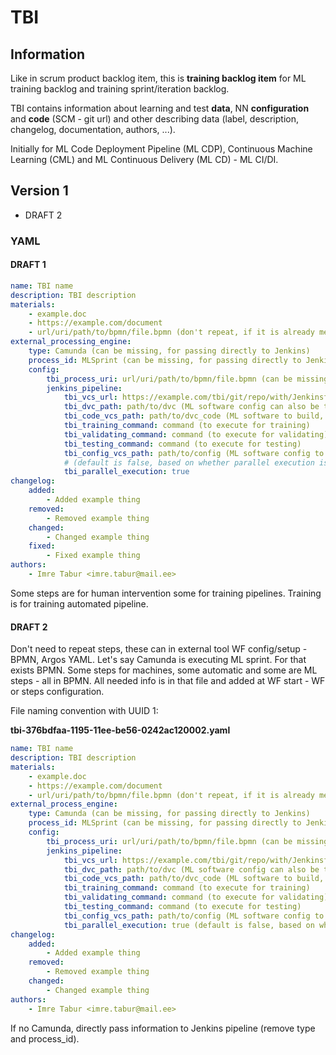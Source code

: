 # TBI

## Information

Like in scrum product backlog item, this is **training backlog item** for ML training backlog and training
sprint/iteration backlog.

TBI contains information about learning and test **data**, NN **configuration** and **code** (SCM - git url) and other
describing data (label, description, changelog, documentation, authors, ...).

Initially for ML Code Deployment Pipeline (ML CDP), Continuous Machine Learning (CML) and
ML Continuous Delivery (ML CD) - ML CI/DI.

## Version 1

* DRAFT 2

### YAML

#### DRAFT 1

```yaml
name: TBI name
description: TBI description
materials:
    - example.doc
    - https://example.com/document
    - url/uri/path/to/bpmn/file.bpmn (don't repeat, if it is already mentioned in tbi_process_uri)
external_processing_engine:
    type: Camunda (can be missing, for passing directly to Jenkins)
    process_id: MLSprint (can be missing, for passing directly to Jenkins)
    config:
        tbi_process_uri: url/uri/path/to/bpmn/file.bpmn (can be missing, for passing directly to Jenkins)
        jenkins_pipeline:
            tbi_vcs_url: https://example.com/tbi/git/repo/with/Jenkinsfile/pipeline.git  (can be missing, Jenkins already have pipeline execution configured)
            tbi_dvc_path: path/to/dvc (ML software config can also be there, because config is also data)
            tbi_code_vcs_path: path/to/dvc_code (ML software to build, or use tbi_training_command and tbi_testing_command)
            tbi_training_command: command (to execute for training)
            tbi_validating_command: command (to execute for validating)
            tbi_testing_command: command (to execute for testing)
            tbi_config_vcs_path: path/to/config (ML software config to use, can be unset)
            # (default is false, based on whether parallel execution is desired, but mostly Jenkinsfile responsibility)
            tbi_parallel_execution: true
changelog:
    added:
        - Added example thing
    removed:
        - Removed example thing
    changed:
        - Changed example thing
    fixed:
        - Fixed example thing
authors:
    - Imre Tabur <imre.tabur@mail.ee>
```

Some steps are for human intervention some for training pipelines. Training is for training automated pipeline.

#### DRAFT 2

Don't need to repeat steps, these can in external tool WF config/setup - BPMN, Argos YAML.
Let's say Camunda is executing ML sprint. For that exists BPMN. Some steps for machines, some automatic and
some are ML steps - all in BPMN. All needed info is in that file and added at WF start - WF or steps configuration.

File naming convention with UUID 1:

**tbi-376bdfaa-1195-11ee-be56-0242ac120002.yaml**

```yaml
name: TBI name
description: TBI description
materials:
    - example.doc
    - https://example.com/document
    - url/uri/path/to/bpmn/file.bpmn (don't repeat, if it is already mentioned in tbi_process_uri)
external_process_engine:
    type: Camunda (can be missing, for passing directly to Jenkins)
    process_id: MLSprint (can be missing, for passing directly to Jenkins)
    config:
        tbi_process_uri: url/uri/path/to/bpmn/file.bpmn (can be missing, for passing directly to Jenkins)
        jenkins_pipeline:
            tbi_vcs_url: https://example.com/tbi/git/repo/with/Jenkinsfile/pipeline.git  (can be missing, Jenkins already have pipeline execution configured)
            tbi_dvc_path: path/to/dvc (ML software config can also be there, because config is also data)
            tbi_code_vcs_path: path/to/dvc_code (ML software to build, or use tbi_training_command and tbi_testing_command)
            tbi_training_command: command (to execute for training)
            tbi_validating_command: command (to execute for validating)
            tbi_testing_command: command (to execute for testing)
            tbi_config_vcs_path: path/to/config (ML software config to use, can be unset)
            tbi_parallel_execution: true (default is false, based on whether parallel execution is desired, but mostly Jenkinsfile responsibility)
changelog:
    added:
        - Added example thing
    removed:
        - Removed example thing
    changed:
        - Changed example thing
authors:
    - Imre Tabur <imre.tabur@mail.ee>
```

If no Camunda, directly pass information to Jenkins pipeline (remove type and process_id).
